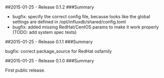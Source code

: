 ##2015-01-25 - Release 0.1.2
###Summary

- bugfix: specify the correct config file, because looks like the global settings
are defined in /opt/influxdb/shared/config.toml
- bugfix: added missing RedHat/CentOS params to make it work properly (TODO: add system spec tests)

##2015-01-25 - Release 0.1.1
###Summary

bugfix: correct package_source for RedHat osfamily

##2015-01-25 - Release 0.1.0
###Summary

First public release.
